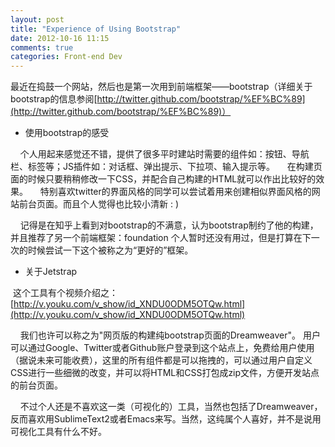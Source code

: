 ```yaml
---
layout: post
title: "Experience of Using Bootstrap"
date: 2012-10-16 11:15
comments: true
categories: Front-end Dev
---
```


最近在捣鼓一个网站，然后也是第一次用到前端框架——bootstrap（详细关于bootstrap的信息参阅[http://twitter.github.com/bootstrap/%EF%BC%89](http://twitter.github.com/bootstrap/%EF%BC%89)）

* 使用bootstrap的感受

    个人用起来感觉还不错，提供了很多平时建站时需要的组件如：按钮、导航栏、标签等；JS插件如：对话框、弹出提示、下拉项、输入提示等。
    在构建页面的时候只要稍稍修改一下CSS，并配合自己构建的HTML就可以作出比较好的效果。
    特别喜欢twitter的界面风格的同学可以尝试着用来创建相似界面风格的网站前台页面。而且个人觉得也比较小清新 : )

    记得是在知乎上看到对bootstrap的不满意，认为bootstrap制约了他的构建，并且推荐了另一个前端框架：foundation
个人暂时还没有用过，但是打算在下一次的时候尝试一下这个被称之为“更好的”框架。

* 关于Jetstrap

 这个工具有个视频介绍之：[http://v.youku.com/v_show/id_XNDU0ODM5OTQw.html](http://v.youku.com/v_show/id_XNDU0ODM5OTQw.html)

    我们也许可以称之为"网页版的构建纯bootstrap页面的Dreamweaver"。
用户可以通过Google、Twitter或者Github账户登录到这个站点上，免费给用户使用（据说未来可能收费），这里的所有组件都是可以拖拽的，可以通过用户自定义CSS进行一些细微的改变，并可以将HTML和CSS打包成zip文件，方便开发站点的前台页面。

    不过个人还是不喜欢这一类（可视化的）工具，当然也包括了Dreamweaver，反而喜欢用SublimeText2或者Emacs来写。当然，这纯属个人喜好，并不是说用可视化工具有什么不好。
